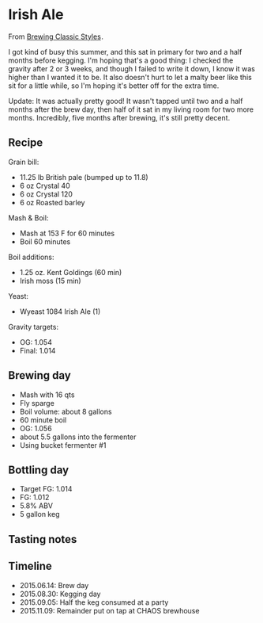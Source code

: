 # Irish Ale
From <a href="http://www.amazon.com/gp/product/0937381926/ref=as_li_tl?ie=UTF8&camp=1789&creative=390957&creativeASIN=0937381926&linkCode=as2&tag=brocklicom-20&linkId=G2SKHITAJUJNNAOV">Brewing Classic Styles</a><img src="http://ir-na.amazon-adsystem.com/e/ir?t=brocklicom-20&l=as2&o=1&a=0937381926" width="1" height="1" border="0" alt="" style="border:none !important; margin:0px !important;" />.

I got kind of busy this summer, and this sat in primary for two and a half months before kegging. I'm hoping that's a good thing: I checked the gravity after 2 or 3 weeks, and though I failed to write it down, I know it was higher than I wanted it to be. It also doesn't hurt to let a malty beer like this sit for a little while, so I'm hoping it's better off for the extra time.

Update: It was actually pretty good! It wasn't tapped until two and a half months after the brew day, then half of it sat in my living room for two more months. Incredibly, five months after brewing, it's still pretty decent.

## Recipe
Grain bill:
* 11.25 lb British pale (bumped up to 11.8)
* 6 oz Crystal 40
* 6 oz Crystal 120
* 6 oz Roasted barley

Mash & Boil:
* Mash at 153 F for 60 minutes
* Boil 60 minutes

Boil additions:
* 1.25 oz. Kent Goldings (60 min)
* Irish moss (15 min)

Yeast:
* Wyeast 1084 Irish Ale (1)

Gravity targets:
* OG: 1.054
* Final: 1.014

## Brewing day
* Mash with 16 qts
* Fly sparge
* Boil volume: about 8 gallons
* 60 minute boil
* OG: 1.056
* about 5.5 gallons into the fermenter
* Using bucket fermenter #1

## Bottling day
* Target FG: 1.014
* FG: 1.012
* 5.8% ABV
* 5 gallon keg

## Tasting notes


## Timeline
* 2015.06.14: Brew day
* 2015.08.30: Kegging day
* 2015.09.05: Half the keg consumed at a party
* 2015.11.09: Remainder put on tap at CHAOS brewhouse

